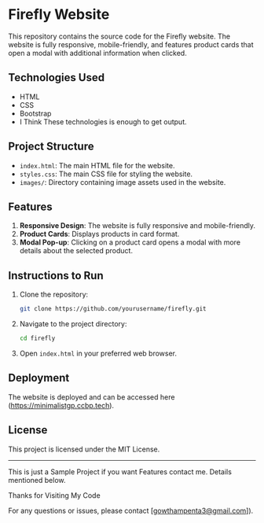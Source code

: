 # Firefly Website

This repository contains the source code for the Firefly website. The website is fully responsive, mobile-friendly, and features product cards that open a modal with additional information when clicked.

## Technologies Used
- HTML
- CSS
- Bootstrap
- I Think These technologies is enough to get output.

## Project Structure
- `index.html`: The main HTML file for the website.
- `styles.css`: The main CSS file for styling the website.
- `images/`: Directory containing image assets used in the website.

## Features
1. **Responsive Design**: The website is fully responsive and mobile-friendly.
2. **Product Cards**: Displays products in card format.
3. **Modal Pop-up**: Clicking on a product card opens a modal with more details about the selected product.

## Instructions to Run
1. Clone the repository:
   ```sh
   git clone https://github.com/yourusername/firefly.git
   ```
2. Navigate to the project directory:
   ```sh
   cd firefly
   ```
3. Open `index.html` in your preferred web browser.

## Deployment
The website is deployed and can be accessed here (https://minimalistgp.ccbp.tech).


## License
This project is licensed under the MIT License.

---

This is just a Sample Project if you want Features contact me. Details mentioned below. 

Thanks for Visiting My Code

For any questions or issues, please contact [gowthampenta3@gmail.com]).
